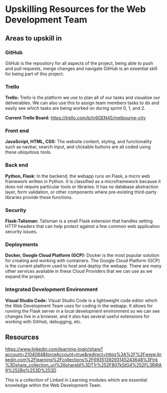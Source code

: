 # Upskilling Resources for the Web Development Team 


## Areas to upskill in

### GitHub
GitHub is the repository for all aspects of the project, being able to push and pull requests, merge changes and navigate GitHub is an essential skill for being part of this project.

### Trello
**Trello:** Trello is the platform we use to plan all of our tasks and visualise our deliverables. We can also use this to assign team members tasks to do and easily see which tasks are being worked on during sprint 0, 1, and 2. 

**Current Trello Board:** https://trello.com/b/ln6GEN45/melbourne-city

### Front end 
**JavaScript, HTML, CSS:** The website content, styling, and functionality such as navbar, search input, and clickable buttons are all coded using these ubiquitous tools. 

### Back end
**Python, Flask:** In the backend, the webapp runs on Flask, a micro web framework written in Python. It is classified as a microframework because it does not require particular tools or libraries. It has no database abstraction layer, form validation, or other components where pre-existing third-party libraries provide these functions. 

### Security 
**Flask-Talisman:** Talisman is a small Flask extension that handles setting HTTP headers that can help protect against a few common web application security issues. 

### Deployments
**Docker, Google Cloud Platform (GCP):** Docker is the most popular solution for creating and working with containers. The Google Cloud Platform (GCP) is the current platform used to host and deploy the webapp. There are many other services available in these Cloud Providers that we can use as we expand the project. 

### Integrated Development Environment
**Visual Studio Code:** Visual Studio Code is a lightweight code editor which the Web Development Team uses for coding in the webapp. It allows for running the Flask server in a local development environment so we can see changes live in a browser, and it also has several useful extensions for working with GitHub, debugging, etc. 

## Resources

https://www.linkedin.com/learning-login/share?account=2104084&forceAccount=true&redirect=https%3A%2F%2Fwww.linkedin.com%2Flearning%2Fcollections%2F6935139293145243648%3Ftrk%3Dshare_collection_url%26shareId%3DT1r%252F807kStG4%252FL3RiRA9%252Bg%253D%253D

This is a collection of Linked in Learning modules which are essential knowledge within the Web Development Team.

